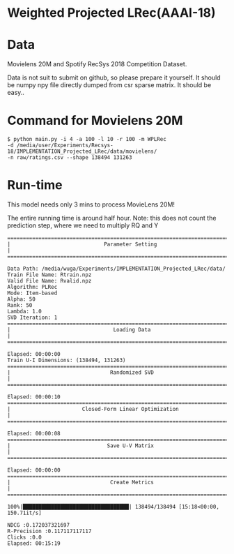 Weighted Projected LRec(AAAI-18)
================================

# Data
Movielens 20M and
Spotify RecSys 2018 Competition Dataset.

Data is not suit to submit on github, so please prepare it yourself. It should be numpy npy file directly 
dumped from csr sparse matrix. It should be easy.. 

# Command for Movielens 20M
```
$ python main.py -i 4 -a 100 -l 10 -r 100 -m WPLRec
-d /media/user/Experiments/Recsys-18/IMPLEMENTATION_Projected_LRec/data/movielens/
-n raw/ratings.csv --shape 138494 131263
```

# Run-time
This model needs only 3 mins to process MovieLens 20M!

The entire running time is around half hour.  Note: this does not count the prediction step, 
where we need to multiply RQ and Y
 
```
================================================================================
|                              Parameter Setting                               |
================================================================================

Data Path: /media/wuga/Experiments/IMPLEMENTATION_Projected_LRec/data/
Train File Name: Rtrain.npz
Valid File Name: Rvalid.npz
Algorithm: PLRec
Mode: Item-based
Alpha: 50
Rank: 50
Lambda: 1.0
SVD Iteration: 1
================================================================================
|                                 Loading Data                                 |
================================================================================

Elapsed: 00:00:00
Train U-I Dimensions: (138494, 131263)
================================================================================
|                                Randomized SVD                                |
================================================================================

Elapsed: 00:00:10
================================================================================
|                       Closed-Form Linear Optimization                        |
================================================================================

Elapsed: 00:00:08
================================================================================
|                               Save U-V Matrix                                |
================================================================================

Elapsed: 00:00:00
================================================================================
|                                Create Metrics                                |
================================================================================

100%|██████████████████████████████████| 138494/138494 [15:18<00:00, 150.71it/s]

NDCG :0.172037321697
R-Precision :0.117117117117
Clicks :0.0
Elapsed: 00:15:19

```
